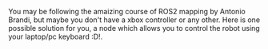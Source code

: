 You may be following the amaizing course of ROS2 mapping by Antonio Brandi, but maybe you don't have a xbox controller or any other. Here is one possible solution for you, a node which allows you to control the robot using your laptop/pc keyboard :D!.
